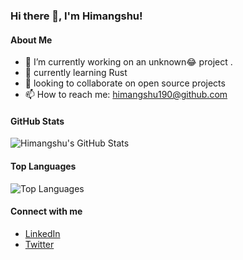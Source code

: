 ### Hi there 👋, I'm Himangshu!

#### About Me
- 🔭 I’m currently working on an unknown😂 project .
- 🌱 currently learning Rust
- 👯 looking to collaborate on open source projects
- 📫 How to reach me: [himangshu190@github.com](mailto:himangshu190@github.com)

#### GitHub Stats
![Himangshu's GitHub Stats](https://github-readme-stats.vercel.app/api?username=himangshu190&show_icons=true&theme=radical)

#### Top Languages
![Top Languages](https://github-readme-stats.vercel.app/api/top-langs/?username=himangshu190&layout=compact&theme=radical)

#### Connect with me
- [LinkedIn](https://www.linkedin.com/in/himangshu-sarma-4b2a01303/)
- [Twitter](https://x.com/Himangs0609323)

<!---
himangshu190/himangshu190 is a ✨ special ✨ repository because its `README.md` (this file) appears on your GitHub profile.
You can click the Preview link to take a look at your changes.
--->
